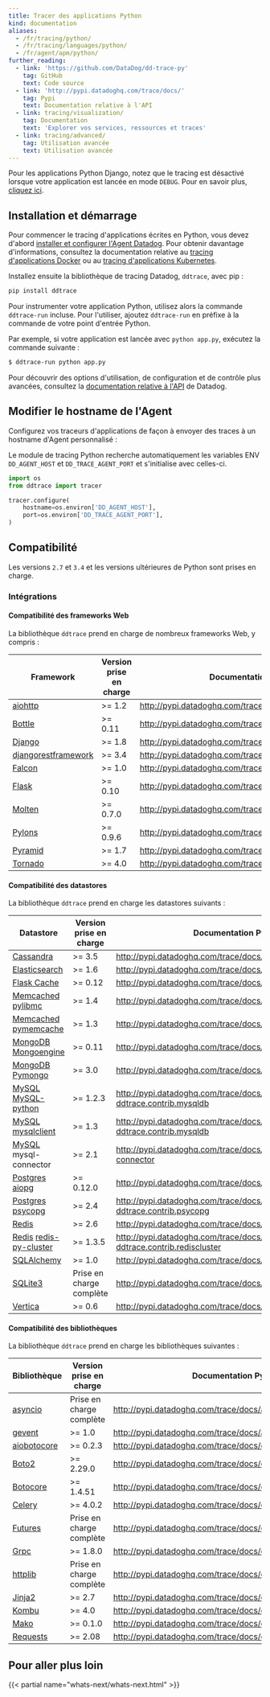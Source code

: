 ```yaml
---
title: Tracer des applications Python
kind: documentation
aliases:
  - /fr/tracing/python/
  - /fr/tracing/languages/python/
  - /fr/agent/apm/python/
further_reading:
  - link: 'https://github.com/DataDog/dd-trace-py'
    tag: GitHub
    text: Code source
  - link: 'http://pypi.datadoghq.com/trace/docs/'
    tag: Pypi
    text: Documentation relative à l'API
  - link: tracing/visualization/
    tag: Documentation
    text: 'Explorer vos services, ressources et traces'
  - link: tracing/advanced/
    tag: Utilisation avancée
    text: Utilisation avancée
---
```

<div class="alert alert-info">
Pour les applications Python Django, notez que le tracing est désactivé lorsque votre application est lancée en mode <code>DEBUG</code>. Pour en savoir plus, <a href="http://pypi.datadoghq.com/trace/docs/web_integrations.html#django">cliquez ici</a>.
</div>

## Installation et démarrage

Pour commencer le tracing d'applications écrites en Python, vous devez d'abord [installer et configurer l'Agent Datadog][1]. Pour obtenir davantage d'informations, consultez la documentation relative au [tracing d'applications Docker][2] ou au [tracing d'applications Kubernetes][3].

Installez ensuite la bibliothèque de tracing Datadog, `ddtrace`, avec pip :

```python
pip install ddtrace
```

Pour instrumenter votre application Python, utilisez alors la commande `ddtrace-run` incluse. Pour l'utiliser, ajoutez `ddtrace-run` en préfixe à la commande de votre point d'entrée Python.

Par exemple, si votre application est lancée avec `python app.py`, exécutez la commande suivante :

```sh
$ ddtrace-run python app.py
```

Pour découvrir des options d'utilisation, de configuration et de contrôle plus avancées, consultez la [documentation relative à l'API][4] de Datadog.

## Modifier le hostname de l'Agent

Configurez vos traceurs d'applications de façon à envoyer des traces à un hostname d'Agent personnalisé :

Le module de tracing Python recherche automatiquement les variables ENV `DD_AGENT_HOST` et `DD_TRACE_AGENT_PORT` et s'initialise avec celles-ci.

```python
import os
from ddtrace import tracer

tracer.configure(
    hostname=os.environ['DD_AGENT_HOST'],
    port=os.environ['DD_TRACE_AGENT_PORT'],
)
```

## Compatibilité

Les versions `2.7` et `3.4` et les versions ultérieures de Python sont prises en charge.

### Intégrations

#### Compatibilité des frameworks Web

La bibliothèque `ddtrace` prend en charge de nombreux frameworks Web, y compris :

| Framework                | Version prise en charge | Documentation PyPi de Datadog                                         |
|--------------------------|-------------------|--------------------------------------------------------------------|
| [aiohttp][5]            | >= 1.2            | http://pypi.datadoghq.com/trace/docs/web_integrations.html#aiohttp |
| [Bottle][6]              | >= 0.11           | http://pypi.datadoghq.com/trace/docs/web_integrations.html#bottle  |
| [Django][7]              | >= 1.8            | http://pypi.datadoghq.com/trace/docs/web_integrations.html#django  |
| [djangorestframework][7] | >= 3.4            | http://pypi.datadoghq.com/trace/docs/web_integrations.html#django  |
| [Falcon][8]              | >= 1.0            | http://pypi.datadoghq.com/trace/docs/web_integrations.html#falcon  |
| [Flask][9]               | >= 0.10           | http://pypi.datadoghq.com/trace/docs/web_integrations.html#flask   |
| [Molten][10]              | >= 0.7.0          | http://pypi.datadoghq.com/trace/docs/web_integrations.html#molten  |
| [Pylons][11]             | >= 0.9.6          | http://pypi.datadoghq.com/trace/docs/web_integrations.html#pylons  |
| [Pyramid][12]            | >= 1.7            | http://pypi.datadoghq.com/trace/docs/web_integrations.html#pyramid |
| [Tornado][13]            | >= 4.0            | http://pypi.datadoghq.com/trace/docs/web_integrations.html#tornado |

#### Compatibilité des datastores

La bibliothèque `ddtrace` prend en charge les datastores suivants :

| Datastore                          | Version prise en charge | Documentation PyPi de Datadog                                                                    |
|------------------------------------|-------------------|-----------------------------------------------------------------------------------------------|
| [Cassandra][14]                    | >= 3.5            | http://pypi.datadoghq.com/trace/docs/db_integrations.html#cassandra                           |
| [Elasticsearch][15]                | >= 1.6            | http://pypi.datadoghq.com/trace/docs/db_integrations.html#elasticsearch                       |
| [Flask Cache][16]                  | >= 0.12           | http://pypi.datadoghq.com/trace/docs/db_integrations.html#flask-cache                         |
| [Memcached][17] [pylibmc][18]      | >= 1.4            | http://pypi.datadoghq.com/trace/docs/db_integrations.html#pylibmc                             |
| [Memcached][17] [pymemcache][19]   | >= 1.3            | http://pypi.datadoghq.com/trace/docs/db_integrations.html#pymemcache                          |
| [MongoDB][20] [Mongoengine][21]    | >= 0.11           | http://pypi.datadoghq.com/trace/docs/db_integrations.html#mongoengine                         |
| [MongoDB][20] [Pymongo][22]        | >= 3.0            | http://pypi.datadoghq.com/trace/docs/db_integrations.html#pymongo                             |
| [MySQL][23] [MySQL-python][24]     | >= 1.2.3          | http://pypi.datadoghq.com/trace/docs/db_integrations.html#module-ddtrace.contrib.mysqldb      |
| [MySQL][23] [mysqlclient][25]      | >= 1.3            | http://pypi.datadoghq.com/trace/docs/db_integrations.html#module-ddtrace.contrib.mysqldb      |
| [MySQL][23] mysql-connector        | >= 2.1            | http://pypi.datadoghq.com/trace/docs/db_integrations.html#mysql-connector                     |
| [Postgres][26] [aiopg][27]         | >= 0.12.0         | http://pypi.datadoghq.com/trace/docs/db_integrations.html#aiopg                               |
| [Postgres][26] [psycopg][28]       | >= 2.4            | http://pypi.datadoghq.com/trace/docs/db_integrations.html#module-ddtrace.contrib.psycopg      |
| [Redis][29]                        | >= 2.6            | http://pypi.datadoghq.com/trace/docs/db_integrations.html#redis                               |
| [Redis][29] [redis-py-cluster][30] | >= 1.3.5          | http://pypi.datadoghq.com/trace/docs/db_integrations.html#module-ddtrace.contrib.rediscluster |
| [SQLAlchemy][31]                   | >= 1.0            | http://pypi.datadoghq.com/trace/docs/db_integrations.html#sqlalchemy                          |
| [SQLite3][32]                      | Prise en charge complète   | http://pypi.datadoghq.com/trace/docs/db_integrations.html#sqlite                              |
| [Vertica][33]                      | >= 0.6            | http://pypi.datadoghq.com/trace/docs/db_integrations.html#vertica                             |

#### Compatibilité des bibliothèques

La bibliothèque `ddtrace` prend en charge les bibliothèques suivantes :

| Bibliothèque           | Version prise en charge | Documentation PyPi de Datadog                                               |
|-------------------|-------------------|--------------------------------------------------------------------------|
| [asyncio][34]     | Prise en charge complète   | http://pypi.datadoghq.com/trace/docs/async_integrations.html#asyncio     |
| [gevent][35]      | >= 1.0            | http://pypi.datadoghq.com/trace/docs/async_integrations.html#gevent      |
| [aiobotocore][36] | >= 0.2.3          | http://pypi.datadoghq.com/trace/docs/other_integrations.html#aiobotocore |
| [Boto2][36]       | >= 2.29.0         | http://pypi.datadoghq.com/trace/docs/other_integrations.html#boto2       |
| [Botocore][36]    | >= 1.4.51         | http://pypi.datadoghq.com/trace/docs/other_integrations.html#botocore    |
| [Celery][37]      | >= 4.0.2          | http://pypi.datadoghq.com/trace/docs/other_integrations.html#celery      |
| [Futures][38]     | Prise en charge complète   | http://pypi.datadoghq.com/trace/docs/other_integrations.html#futures     |
| [Grpc][39]        | >= 1.8.0          | http://pypi.datadoghq.com/trace/docs/other_integrations.html#grpc        |
| [httplib][40]     | Prise en charge complète   | http://pypi.datadoghq.com/trace/docs/other_integrations.html#httplib     |
| [Jinja2][41]      | >= 2.7            | http://pypi.datadoghq.com/trace/docs/other_integrations.html#jinja2      |
| [Kombu][42]       | >= 4.0            | http://pypi.datadoghq.com/trace/docs/other_integrations.html#kombu       |
| [Mako][43]        | >= 0.1.0          | http://pypi.datadoghq.com/trace/docs/other_integrations.html#mako        |
| [Requests][44]    | >= 2.08           | http://pypi.datadoghq.com/trace/docs/other_integrations.html#requests    |

## Pour aller plus loin

{{< partial name="whats-next/whats-next.html" >}}

[1]: /fr/tracing/setup
[2]: /fr/tracing/setup/docker
[3]: /fr/agent/kubernetes/daemonset_setup/#trace-collection
[4]: http://pypi.datadoghq.com/trace/docs
[5]: https://aiohttp.readthedocs.io
[6]: https://bottlepy.org
[7]: https://www.djangoproject.com
[8]: https://falconframework.org
[9]: http://flask.pocoo.org
[10]: https://moltenframework.com
[11]: http://pylonsproject.org
[12]: https://trypyramid.com
[13]: http://www.tornadoweb.org
[14]: https://cassandra.apache.org
[15]: https://www.elastic.co/products/elasticsearch
[16]: https://pythonhosted.org/Flask-Cache
[17]: https://memcached.org
[18]: http://sendapatch.se/projects/pylibmc
[19]: https://pymemcache.readthedocs.io
[20]: https://www.mongodb.com/what-is-mongodb
[21]: http://mongoengine.org
[22]: https://api.mongodb.com/python/current
[23]: https://www.mysql.com
[24]: https://pypi.org/project/MySQL-python
[25]: https://pypi.org/project/mysqlclient
[26]: https://www.postgresql.org
[27]: https://aiopg.readthedocs.io
[28]: http://initd.org/psycopg
[29]: https://redis.io
[30]: https://redis-py-cluster.readthedocs.io
[31]: https://www.sqlalchemy.org
[32]: https://www.sqlite.org
[33]: https://www.vertica.com
[34]: https://docs.python.org/3/library/asyncio.html
[35]: http://www.gevent.org
[36]: http://docs.pythonboto.org/en/latest
[37]: http://www.celeryproject.org
[38]: https://docs.python.org/3/library/concurrent.futures.html
[39]: https://grpc.io
[40]: https://docs.python.org/2/library/httplib.html
[41]: http://jinja.pocoo.org
[42]: https://kombu.readthedocs.io/en/latest
[43]: https://www.makotemplates.org
[44]: http://docs.python-requests.org/en/master
